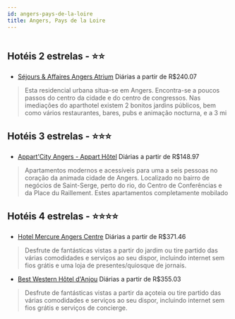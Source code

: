 ```yaml
---
id: angers-pays-de-la-loire
title: Angers, Pays de la Loire
---
```


<center><img src="http://photos.hotelbeds.com/giata/21/210458/210458a_hb_a_003.jpg" alt="" /></center>


## Hotéis 2 estrelas - ⭐️⭐️

-    [Séjours & Affaires Angers Atrium](https://www.hurb.com/hoteis/angers/sejours-affaires-angers-atrium-JNP-JP118703?cmp=18055) Diárias a partir de R$240.07
   > Esta residencial urbana situa-se em Angers. Encontra-se a poucos passos do centro da cidade e do centro de congressos. Nas imediações do aparthotel existem 2 bonitos jardins públicos, bem como vários restaurantes, bares, pubs e animação nocturna, e a 3 mi

## Hotéis 3 estrelas - ⭐️⭐️⭐️

-    [Appart'City Angers - Appart Hôtel](https://www.hurb.com/hoteis/angers/appart-city-angers-appart-hotel-JNP-JP064226?cmp=18055) Diárias a partir de R$148.97
   > Apartamentos modernos e acessíveis para uma a seis pessoas no coração da animada cidade de Angers. Localizado no bairro de negócios de Saint-Serge, perto do rio, do Centro de Conferências e da Place du Raillement. Estes apartamentos completamente mobilado

## Hotéis 4 estrelas - ⭐️⭐️⭐️⭐️

-    [Hotel Mercure Angers Centre](https://www.hurb.com/hoteis/angers/hotel-mercure-angers-centre-JNP-JP191038?cmp=18055) Diárias a partir de R$371.46
   > Desfrute de fantásticas vistas a partir do jardim ou tire partido das várias comodidades e serviços ao seu dispor, incluindo internet sem fios grátis e uma loja de presentes/quiosque de jornais.
-    [Best Western Hôtel d'Anjou](https://www.hurb.com/hoteis/angers/best-western-hotel-d-anjou-JNP-JP804929?cmp=18055) Diárias a partir de R$355.03
   > Desfrute de fantásticas vistas a partir da açoteia ou tire partido das várias comodidades e serviços ao seu dispor, incluindo internet sem fios grátis e serviços de concierge.
